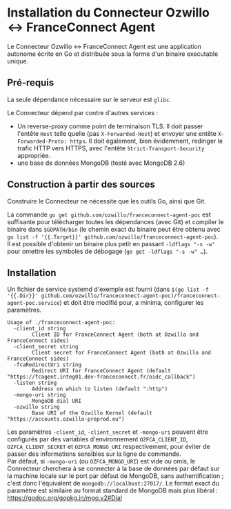 Installation du Connecteur Ozwillo ↔ FranceConnect Agent
========================================================

Le Connecteur Ozwillo ↔ FranceConnect Agent est une application autonome écrite en Go et distribuée sous la forme d'un binaire executable unique.

Pré-requis
----------

La seule dépendance nécessaire sur le serveur est `glibc`.

Le Connecteur dépend par contre d'autres services :
 * Un reverse-proxy comme point de terminaison TLS.
   Il doit passer l'entête `Host` telle quelle (pas `X-Forwarded-Host`) et envoyer une entête `X-Forwarded-Proto: https`.
   Il doit également, bien évidemment, rediriger le trafic HTTP vers HTTPS, avec l'entête `Strict-Transport-Security` appropriée.
 * une base de données MongoDB (testé avec MongoDB 2.6)

Construction à partir des sources
---------------------------------

Construire le Connecteur ne nécessite que les outils Go, ainsi que Git.

La commande `go get github.com/ozwillo/franceconnect-agent-poc` est suffisante pour télécharger toutes les dépendances (avec Git) et compiler le binaire dans `$GOPATH/bin` (le chemin exact du binaire peut être obtenu avec `go list -f '{{.Target}}' github.com/ozwillo/franceconnect-agent-poc`).  
Il est possible d'obtenir un binaire plus petit en passant `-ldflags "-s -w"` pour omettre les symboles de débogage (`go get -ldflags "-s -w" …`).

Installation
------------

Un fichier de service systemd d'exemple est fourni (dans `$(go list -f '{{.Dir}}' github.com/ozwillo/franceconnect-agent-poc)/franceconnect-agent-poc.service`) et doit être modifié pour, a minima, configurer les paramètres.

```
Usage of ./franceconnect-agent-poc:
  -client_id string
    	Client ID for FranceConnect Agent (both at Ozwillo and FranceConnect sides)
  -client_secret string
    	Client secret for FranceConnect Agent (both at Ozwillo and FranceConnect sides)
  -fcaRedirectUri string
    	Redirect URI for FranceConnect Agent (default "https://fcagent.integ01.dev-franceconnect.fr/oidc_callback")
  -listen string
    	Address on which to listen (default ":http")
  -mongo-uri string
    	MongoDB dial URI
  -ozwillo string
    	Base URI of the Ozwillo Kernel (default "https://accounts.ozwillo-preprod.eu")
```

Les paramètres `-client_id`, `-client_secret` et `-mongo-uri` peuvent être configurés par des variables d'environnement `OZFCA_CLIENT_ID`, `OZFCA_CLIENT_SECRET` et `OZFCA_MONGO_URI` respectivement, pour éviter de passer des informations sensibles sur la ligne de commande.  
Par défaut, si `-mongo-uri` (ou `OZFCA_MONGO_URI`) est vide ou omis, le Connecteur cherchera à se connecter à la base de données par défaut sur la machine locale sur le port par défaut de MongoDB, sans authentification ; c'est donc l'équivalent de `mongodb://localhost:27017/`. Le format exact du paramètre est similaire au format standard de MongoDB mais plus libéral : https://godoc.org/gopkg.in/mgo.v2#Dial
